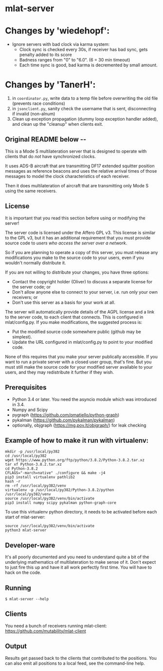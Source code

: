 # mlat-server

# Changes by 'wiedehopf':
 * Ignore servers with bad clock via karma system:
    * Clock sync is checked every 30s, if receiver has bad sync, gets penalty added to its score
    * Badness ranges from "0" to "6.0".  (6 = 30 min timeout)
    * Each time sync is good, bad karma is decremented by small amount.


# Changes by 'TanerH':
1) in `coordinator.py`, write data to a temp file before overwriting the old file (prevents race conditions)
2) in `jsonclient.py`, sanity check the username that is sent, disconnecting if invalid (non-alnum)
3) Clean up exception propagation (dummy loop exception handler added), and clean up the "cleanup" when clients exit.

## Original README below --

This is a Mode S multilateration server that is designed to operate with
clients that do _not_ have synchronized clocks.

It uses ADS-B aircraft that are transmitting DF17 extended squitter position
messages as reference beacons and uses the relative arrival times of those
messages to model the clock characteristics of each receiver.

Then it does multilateration of aircraft that are transmitting only Mode S
using the same receivers.

## License

It is important that you read this section before using or modifying the server!

The server code is licensed under the Affero GPL v3. This license is similar
to the GPL v3, but it has an additional requirement that you must provide
source code to _users who access the server over a network_.

So if you are planning to operate a copy of this server, you must release any
modifications you make to the source code to your users, even if you wouldn't
normally distribute it.

If you are not willing to distribute your changes, you have three options:

 * Contact the copyright holder (Oliver) to discuss a separate license for
   the server code; or
 * Don't allow anyone else to connect to your server, i.e. run only your
   own receivers; or
 * Don't use this server as a basis for your work at all.

The server will automatically provide details of the AGPL license and a link
to the server code, to each client that connects. This is configured in
mlat/config.py. If you make modifications, the suggested process is:

 * Put the modified source code somewhere public (github may be simplest).
 * Update the URL configured in mlat/config.py to point to your modified code.

None of this requires that you make your server publically accessible. If you
want to run a private server with a closed user group, that's fine. But you
must still make the source code for your modified server available to your
users, and they may redistribute it further if they wish.

## Prerequisites

 * Python 3.4 or later. You need the asyncio module which was introduced in 3.4.
 * Numpy and Scipy
 * pygraph (https://github.com/pmatiello/python-graph)
 * pykalman (https://github.com/pykalman/pykalman)
 * optionally, objgraph (https://mg.pov.lt/objgraph/) for leak checking

## Example of how to make it run with virtualenv:

```
mkdir -p /usr/local/py382
cd /usr/local/py382
wget https://www.python.org/ftp/python/3.8.2/Python-3.8.2.tar.xz
tar xf Python-3.8.2.tar.xz
cd Python-3.8.2
CFLAGS="-march=native" ./configure && make -j4
pip3 install virtualenv pathlib2
hash -r
rm -rf /usr/local/py382/venv
virtualenv -p /usr/local/py382/Python-3.8.2/python /usr/local/py382/venv
source /usr/local/py382/venv/bin/activate
pip3 install numpy scipy pykalman python-graph-core
```

To use this virtualenv python directory, it needs to be activated before each start of mlat-server:

```
source /usr/local/py382/venv/bin/activate
python3 mlat-server
```

## Developer-ware

It's all poorly documented and you need to understand quite a bit of the
underlying mathematics of multilateration to make sense of it. Don't expect
to just fire this up and have it all work perfectly first time. You will have
to hack on the code.

## Running

    $ mlat-server --help

## Clients

You need a bunch of receivers running mlat-client:
https://github.com/mutability/mlat-client

## Output

Results get passed back to the clients that contributed to the positions.
You can also emit all positions to a local feed, see the command-line help.
